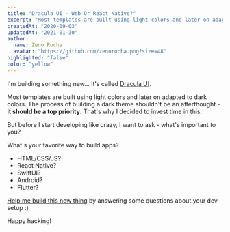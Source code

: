 ```yaml
---
title: "Dracula UI - Web Or React Native?"
excerpt: "Most templates are built using light colors and later on adapted to dark colors. The process of building a dark theme shouldn't be an afterthought - it should be a top priority. That's why I decided to invest time in this."
createdAt: "2020-09-03"
updatedAt: "2021-01-30"
author:
  name: Zeno Rocha
  avatar: "https://github.com/zenorocha.png?size=48"
highlighted: "false"
color: "yellow"
---
```


I'm building something new... it's called [Dracula UI](/ui).

Most templates are built using light colors and later on adapted to dark colors. The process of building a dark theme shouldn't be an afterthought - **it should be a top priority**. That's why I decided to invest time in this.

But before I start developing like crazy, I want to ask - what's important to you?

What's your favorite way to build apps?

- HTML/CSS/JS?
- React Native?
- SwiftUI?
- Android?
- Flutter?

[Help me build this new thing](https://draculatheme.typeform.com/to/YvwgNntQ) by answering some questions about your dev setup :)

Happy hacking!
